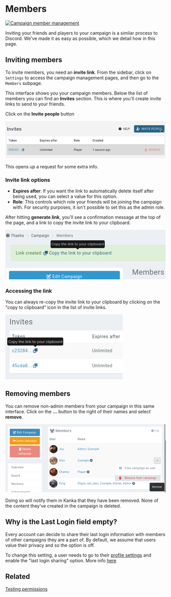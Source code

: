 # Members

[![Campaign member management](https://img.youtube.com/vi/nodhcIth4VU/0.jpg)](https://youtu.be/nodhcIth4VU)

Inviting your friends and players to your campaign is a similar process to Discord. We've made it as easy as possible, which we detail how in this page.

## Inviting members

To invite members, you need an **invite link**. From the sidebar, click on `Settings` to access the campaign management pages, and then go to the `Members` subpage.

This interface shows you your campaign members. Below the list of members you can find an **Invites** section. This is where you'll create invite links to send to your friends.

Click on the **Invite people** button

![Button for creating a new link](img/members-invite-btn.png)

This opens up a request for some extra info.

### Invite link options

* **Expires after**: If you want the link to automatically delete itself after being used, you can select a value for this option.
* **Role**: This controls which role your friends will be joining the campaign with. For security purposes, it isn't possible to set this as the admin role.

After hitting **generate link**, you'll see a confirmation message at the top of the page, and a link to copy the invite link to your clipboard.

![img.png](img/members-success.png)

### Accessing the link

You can always re-copy the invite link to your clipboard by clicking on the "copy to clipboard" icon in the list of invite links.

![img.png](img/members-invites.png)


## Removing members

You can remove non-admin members from your campaign in this same interface. Click on the **...** button to the right of their names and select **remove**.

![Removing a member from a campaign](img/member-remove.png)

Doing so will notify them in Kanka that they have been removed. None of the content they've created in the campaign is deleted.

## Why is the Last Login field empty?

Every account can decide to share their last login information with members of other campaigns they are a part of. By default, we assume that users value their privacy and so the option is off. 

To change this setting, a user needs to go to their [profile settings](https://app.kanka.io/settings/profile) and enable the "last login sharing" option. More info [here](/account/profile)

## Related

[Testing permissions](/guides/testing-permissions)